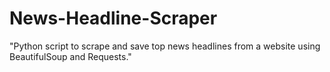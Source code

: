 # News-Headline-Scraper
 "Python script to scrape and save top news headlines from a website using BeautifulSoup and Requests."
